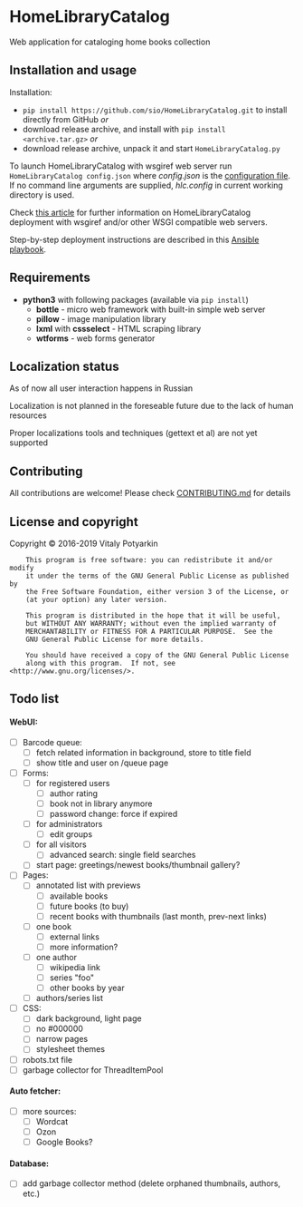 # HomeLibraryCatalog

Web application for cataloging home books collection


## Installation and usage

Installation:

* `pip install https://github.com/sio/HomeLibraryCatalog.git` to install
directly from GitHub *or*
* download release archive, and install with `pip install <archive.tar.gz>` *or*
* download release archive, unpack it and start `HomeLibraryCatalog.py`

To launch HomeLibraryCatalog with wsgiref web server run
`HomeLibraryCatalog config.json` where *config.json* is the
[configuration file][1]. If no command line arguments are supplied,
*hlc.config* in current working directory is used.

Check [this article][2] for further information on HomeLibraryCatalog
deployment with wsgiref and/or other WSGI compatible web servers.

Step-by-step deployment instructions are described in this [Ansible playbook].

[1]: docs/configuration.md
[2]: docs/deployment.md
[Ansible playbook]: https://gitlab.com/sio/server_common/tree/master/ansible/roles/morebooks


## Requirements

* **python3** with following packages (available via `pip install`)
    * **bottle** - micro web framework with built-in simple web server
    * **pillow** - image manipulation library
    * **lxml** with **cssselect** - HTML scraping library
    * **wtforms** - web forms generator


## Localization status

As of now all user interaction happens in Russian

Localization is not planned in the foreseable future due to the lack of human
resources

Proper localizations tools and techniques (gettext et al) are not yet supported


## Contributing

All contributions are welcome!
Please check [CONTRIBUTING.md](CONTRIBUTING.md) for details


## License and copyright

Copyright © 2016-2019 Vitaly Potyarkin

```
    This program is free software: you can redistribute it and/or modify
    it under the terms of the GNU General Public License as published by
    the Free Software Foundation, either version 3 of the License, or
    (at your option) any later version.

    This program is distributed in the hope that it will be useful,
    but WITHOUT ANY WARRANTY; without even the implied warranty of
    MERCHANTABILITY or FITNESS FOR A PARTICULAR PURPOSE.  See the
    GNU General Public License for more details.

    You should have received a copy of the GNU General Public License
    along with this program.  If not, see <http://www.gnu.org/licenses/>.
```


## Todo list

#### WebUI:

- [ ] Barcode queue:
    - [ ] fetch related information in background, store to title field
    - [ ] show title and user on /queue page
- [ ] Forms:
    - [ ] for registered users
        - [ ] author rating
        - [ ] book not in library anymore
        - [ ] password change: force if expired
    - [ ] for administrators
        - [ ] edit groups
    - [ ] for all visitors
        - [ ] advanced search: single field searches
    - [ ] start page: greetings/newest books/thumbnail gallery?
- [ ] Pages:
    - [ ] annotated list with previews
        - [ ] available books
        - [ ] future books (to buy)
        - [ ] recent books with thumbnails (last month, prev-next links)
    - [ ] one book
        - [ ] external links
        - [ ] more information?
    - [ ] one author
        - [ ] wikipedia link
        - [ ] series "foo"
        - [ ] other books by year
    - [ ] authors/series list
- [ ] CSS:
    - [ ] dark background, light page
    - [ ] no #000000
    - [ ] narrow pages
    - [ ] stylesheet themes
- [ ] robots.txt file
- [ ] garbage collector for ThreadItemPool

#### Auto fetcher:

- [ ] more sources:
    - [ ] Wordcat
    - [ ] Ozon
    - [ ] Google Books?

#### Database:

- [ ] add garbage collector method (delete orphaned thumbnails, authors, etc.)
